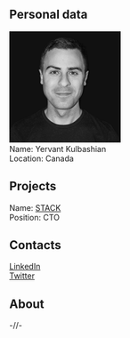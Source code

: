 ## Personal data
![yervant kulbashian photo](photo/yervant_kulbashian.png)  
Name:   Yervant Kulbashian  
Location: Canada  
## Projects 
Name: [STACK](../projects/stack.md)  
Position: CTO   
## Contacts
[LinkedIn](https://www.linkedin.com/in/ykulbashian/)      
[Twitter](https://twitter.com/ykulbashian)  
## About
-//-

